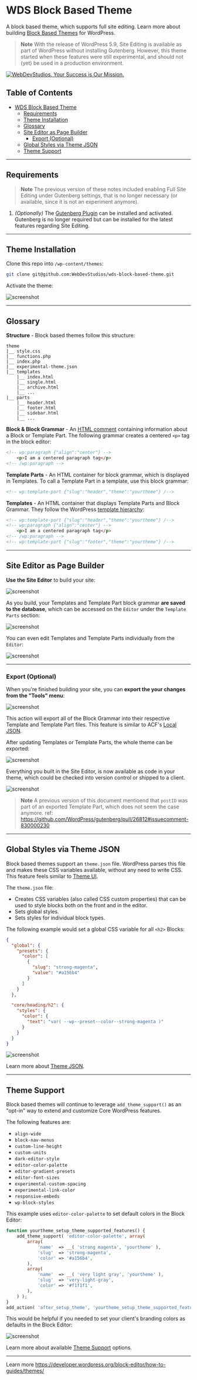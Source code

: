 # WDS Block Based Theme

A block based theme, which supports full site editing. Learn more about building [Block Based Themes](https://developer.wordpress.org/themes/block-themes/) for WordPress.

> **Note**
> With the release of WordPress 5.9, Site Editing is available as part of WordPress without installing Gutenberg. However, this theme started when these features were still experimental, and should not (yet) be used in a production environment.

<a href="https://webdevstudios.com/contact/"><img src="https://webdevstudios.com/wp-content/uploads/2018/04/wds-github-banner.png" alt="WebDevStudios. Your Success is Our Mission."></a>

## Table of Contents

- [WDS Block Based Theme](#wds-block-based-theme)
  - [Requirements](#requirements)
  - [Theme Installation](#theme-installation)
  - [Glossary](#glossary)
  - [Site Editor as Page Builder](#site-editor-as-page-builder)
    - [Export (Optional)](#export-optional)
  - [Global Styles via Theme JSON](#global-styles-via-theme-json)
  - [Theme Support](#theme-support)

---

## Requirements

> **Note**
> The previous version of these notes included enabling Full Site Editing under Gutenberg settings, that is no longer necessary (or available, since it is not an experiment anymore).

1. _(Optionally)_ The [Gutenberg Plugin](https://wordpress.org/plugins/gutenberg/) can be installed and activated. Gutenberg is no longer required but can be installed for the latest features regarding Site Editing.

---

## Theme Installation

Clone this repo into `/wp-content/themes`:

```bash
git clone git@github.com:WebDevStudios/wds-block-based-theme.git
```

Activate the theme:

![screenshot](https://dl.dropbox.com/s/f372jqm7xtvmcnm/Screen%20Shot%202020-08-18%20at%2011.43.21%20AM.png?dl=0)

---

## Glossary

**Structure** - Block based themes follow this structure:

```text
theme
|__ style.css
|__ functions.php
|__ index.php
|__ experimental-theme.json
|__ templates
    |__ index.html
    |__ single.html
    |__ archive.html
    |__ ...
|__ parts
    |__ header.html
    |__ footer.html
    |__ sidebar.html
    |__ ...
```

**Block & Block Grammar** - An [HTML comment](https://developer.wordpress.org/block-editor/principles/key-concepts/#blocks) containing information about a Block or Template Part. The following grammar creates a centered `<p>` tag in the block editor:

```html
<!-- wp:paragraph {"align":"center"} -->
    <p>I am a centered paragraph tag</p>
<!-- /wp:paragraph -->
```

**Template Parts** - An HTML container for block grammar, which is displayed in Templates. To call a Template Part in a template, use this block grammar:

```html
<!-- wp:template-part {"slug":"header","theme":"yourtheme"} /-->
```

**Templates** - An HTML container that displays Template Parts and Block Grammar. They follow the WordPress [template hierarchy](https://developer.wordpress.org/themes/basics/template-hierarchy/):

```html
<!-- wp:template-part {"slug":"header","theme":"yourtheme"} /-->
<!-- wp:paragraph {"align":"center"} -->
    <p>I am a centered paragraph tag</p>
<!-- /wp:paragraph -->
<!-- wp:template-part {"slug":"footer","theme":"yourtheme"} /-->
```

---

## Site Editor as Page Builder

**Use the Site Editor** to build your site:

![screenshot](https://dl.dropbox.com/s/mvmfh7k6db9mazw/Screenshot%202023-03-10%20at%2012.43.02%20PM.png?dl=0)

As you build, your Templates and Template Part block grammar **are saved to the database**, which can be accessed on the `Editor` under the `Template Parts` section:

![screenshot](https://dl.dropbox.com/s/d923uukrexvlmll/Screenshot%202023-03-10%20at%2012.44.33%20PM.png?dl=0)

You can even edit Templates and Template Parts individually from the `Editor`:

![screenshot](https://dl.dropbox.com/s/5lq5tuidu1ah6es/Screenshot%202023-03-10%20at%2012.48.17%20PM.png?dl=0)

---

### Export (Optional)

When you're finished building your site, you can **export the your changes from the "Tools" menu**:

![screenshot](https://dl.dropbox.com/s/p9j44ao48wtd3pq/Screenshot%202023-03-10%20at%2012.54.47%20PM.png?dl=0)

This action will export all of the Block Grammar into their respective Template and Template Part files. This feature is similar to ACF's [Local JSON](https://www.advancedcustomfields.com/resources/local-json/).

After updating Templates or Template Parts, the whole theme can be exported:

![screenshot](https://dl.dropbox.com/s/ywmhndvcmxwqq7b/Screenshot%202023-03-10%20at%2012.58.57%20PM.png?dl=0)

Everything you built in the Site Editor, is now available as code in your theme, which could be checked into version control or shipped to a client.

![screenshot](https://dl.dropbox.com/s/w6mwivtu36cv7px/Screen%20Shot%202020-08-18%20at%2012.21.16%20PM.png?dl=0)

> **Note**
> A previous version of this document mentioend that `postID` was part of an exported Template Part, which does not seem the case anymore. ref: <https://github.com/WordPress/gutenberg/pull/26812#issuecomment-830000230>

---

## Global Styles via Theme JSON

Block based themes support an `theme.json` file. WordPress parses this file and makes these CSS variables available, without any need to write CSS. This feature feels similar to [Theme UI](https://theme-ui.com).

The `theme.json` file:

- Creates CSS variables (also called CSS custom properties) that can be used to style blocks both on the front and in the editor.
- Sets global styles.
- Sets styles for individual block types.

The following example would set a global CSS variable for all  `<h2>` Blocks:

```json
{
  "global": {
    "presets": {
      "color": [
        {
          "slug": "strong-magenta",
          "value": "#a156b4"
        }
      ]
    }
  },

  "core/heading/h2": {
    "styles": {
      "color": {
        "text": "var( --wp--preset--color--strong-magenta )"
      }
    }
  }
}
```

![screenshot](https://dl.dropbox.com/s/265wcfzsuls9vz6/Screen%20Shot%202020-08-18%20at%201.38.40%20PM.png?dl=0)

Learn more about [Theme JSON](https://developer.wordpress.org/block-editor/developers/themes/theme-json/).

---

## Theme Support

Block based themes will continue to leverage `add_theme_support()` as an "opt-in" way to extend and customize Core WordPress features.

The following features are:

- `align-wide`
- `block-nav-menus`
- `custom-line-height`
- `custom-units`
- `dark-editor-style`
- `editor-color-palette`
- `editor-gradient-presets`
- `editor-font-sizes`
- `experimental-custom-spacing`
- `experimental-link-color`
- `responsive-embeds`
- `wp-block-styles`

This example uses `editor-color-palette` to set default colors in the Block Editor:

```php
function yourtheme_setup_theme_supported_features() {
    add_theme_support( 'editor-color-palette', array(
        array(
            'name'  => __( 'strong magenta', 'yourtheme' ),
            'slug'  => 'strong-magenta',
            'color' => '#a156b4',
        ),
        array(
            'name'  => __( 'very light gray', 'yourtheme' ),
            'slug'  => 'very-light-gray',
            'color' => '#f1f1f1',
        ),
    ) );
}
add_action( 'after_setup_theme', 'yourtheme_setup_theme_supported_features' );
```

This would be helpful if you needed to set your client's branding colors as defaults in the Block Editor:

![screenshot](https://dl.dropbox.com/s/qyucddgsub2skn4/Screen%20Shot%202020-08-19%20at%208.06.49%20AM.png?dl=0)

Learn more about available [Theme Support](https://developer.wordpress.org/block-editor/developers/themes/theme-support/) options.

---

Learn more <https://developer.wordpress.org/block-editor/how-to-guides/themes/>
